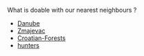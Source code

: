 
What is doable with our nearest neighbours ?

* [Danube](Danube.md)
* [Zmajevac](Zmajevac.md)
* [Croatian-Forests](Croatian-Forests.md)
* [hunters](hunters.md)


<!--
purchasing land from owners, with money but also by exchange with land on Liberland
-->

